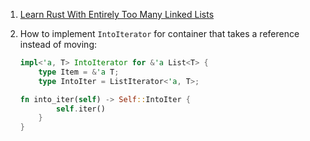  1. [Learn Rust With Entirely Too Many Linked Lists](https://rust-unofficial.github.io/too-many-lists/)
 2. How to implement `IntoIterator` for container that takes a reference instead of moving:
    
    ```rust
    impl<'a, T> IntoIterator for &'a List<T> {
        type Item = &'a T;                    
        type IntoIter = ListIterator<'a, T>;  
    
    fn into_iter(self) -> Self::IntoIter {
            self.iter()                       
        }                                     
    }
    ```
